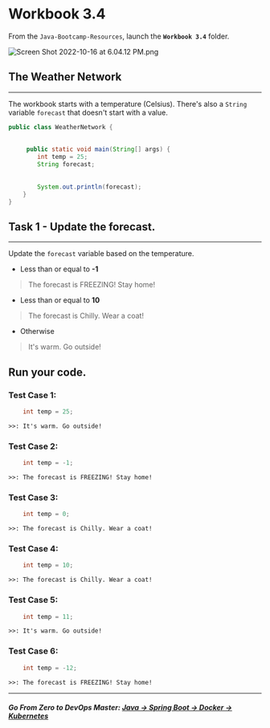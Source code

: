 # Workbook 3.4

From the `Java-Bootcamp-Resources`, launch the **`Workbook 3.4`** folder.

![Screen Shot 2022-10-16 at 6.04.12 PM.png](https://img-c.udemycdn.com/redactor/raw/article_lecture/2025-01-04_03-46-13-361bb4ccb52e0fb38450f44a11b5a4d1.png)

## The Weather Network
-------------------

The workbook starts with a temperature (Celsius). There's also a `String` variable `forecast` that doesn't start with a value.

```java
public class WeatherNetwork {
 
 
     public static void main(String[] args) {
        int temp = 25;
        String forecast;
 
 
        System.out.println(forecast);
    }
}
```

## Task 1 - Update the forecast.
-----------------------------

Update the `forecast` variable based on the temperature.

-   Less than or equal to **-1**

> The forecast is FREEZING! Stay home!

-   Less than or equal to **10** 

> The forecast is Chilly. Wear a coat!

-   Otherwise

> It's warm. Go outside!

## Run your code.

### Test Case 1:
```java
    int temp = 25;
```
`>>: It's warm. Go outside!`

### Test Case 2:
```java
    int temp = -1;
```
`>>: The forecast is FREEZING! Stay home!`

### Test Case 3:
```java
    int temp = 0;
```
`>>: The forecast is Chilly. Wear a coat!`

### Test Case 4:
```java
    int temp = 10;
```
`>>: The forecast is Chilly. Wear a coat!`


### Test Case 5:
```java
    int temp = 11;
```
`>>: It's warm. Go outside!`


### Test Case 6:
```java
    int temp = -12;
```
`>>: The forecast is FREEZING! Stay home!`

----------
##### **Go From Zero to DevOps Master**: *[Java → Spring Boot → Docker → Kubernetes](https://rslim087a.github.io/zero-devops-roadmap/)*
